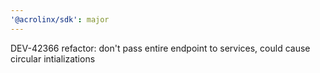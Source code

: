 ```yaml
---
'@acrolinx/sdk': major
---
```


DEV-42366 refactor: don't pass entire endpoint to services, could cause circular intializations